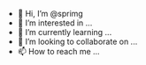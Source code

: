 - 👋 Hi, I’m @sprimg
- 👀 I’m interested in ...
- 🌱 I’m currently learning ...
- 💞️ I’m looking to collaborate on ...
- 📫 How to reach me ...

<!---
sprimg/sprimg is a ✨ special ✨ repository because its `README.md` (this file) appears on your GitHub profile.
You can click the Preview link to take a look at your changes.
--->
